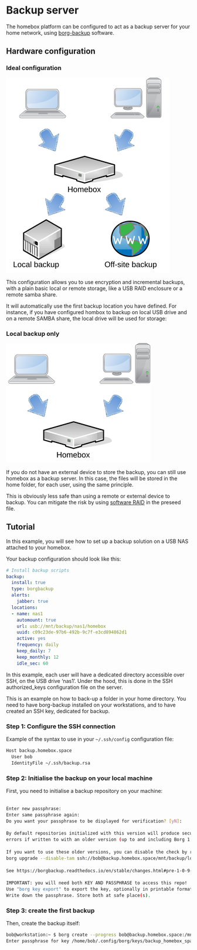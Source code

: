 # Backup server

The homebox platform can be configured to act as a backup server for your home network, using
[borg-backup](https://www.borgbackup.org/) software.

## Hardware configuration

### Ideal configuration
![](img/backup-server/schema-ideal.svg)

This configuration allows you to use encryption and incremental backups, with a plain basic local or remote storage,
like a USB RAID enclosure or a remote samba share.

It will automatically use the first backup location you have defined. For instance, if you have configured hombox to
backup on local USB drive and on a remote SAMBA share, the local drive will be used for storage:

### Local backup only

![](img/backup-server/schema-minimal.svg)

If you do not have an external device to store the backup, you can still use homebox as a backup server. In this case,
the files will be stored in the home folder, for each user, using the same principle.

This is obviously less safe than using a remote or external device to backup. You can mitigate the risk by using
[software RAID](preseed.md#software-raid) in the preseed file.

## Tutorial

In this example, you will see how to set up a backup solution on a USB NAS attached to your homebox.

Your backup configuration should look like this:

```yaml
# Install backup scripts
backup:
  install: true
  type: borgbackup
  alerts:
    jabber: true
  locations:
  - name: nas1
    automount: true
    url: usb://mnt/backup/nas1/homebox
    uuid: c09c23de-97b6-492b-9c7f-e3cd894862d1
    active: yes
    frequency: daily
    keep_daily: 7
    keep_monthly: 12
    idle_sec: 60
```

In this example, each user will have a dedicated directory accessible over SSH, on the USB drive ‘nas1’. Under the hood,
this is done in the SSH authorized_keys configuration file on the server.

This is an example on how to back-up a folder in your home directory. You need to have borg-backup installed on your
workstations, and to have created an SSH key, dedicated for backup.

### Step 1: Configure the SSH connection

Example of the syntax to use in your `~/.ssh/config` configuration file:

```txt
Host backup.homebox.space
  User bob
  IdentityFile ~/.ssh/backup.rsa
```

### Step 2: Initialise the backup on your local machine

First, you need to initialise a backup repository on your machine:

```sh

Enter new passphrase:
Enter same passphrase again:
Do you want your passphrase to be displayed for verification? [yN]:

By default repositories initialized with this version will produce security
errors if written to with an older version (up to and including Borg 1.0.8).

If you want to use these older versions, you can disable the check by running:
borg upgrade --disable-tam ssh://bob@backup.homebox.space/mnt/backup/local/bob/books

See https://borgbackup.readthedocs.io/en/stable/changes.html#pre-1-0-9-manifest-spoofing-vulnerability for details about the security implications.

IMPORTANT: you will need both KEY AND PASSPHRASE to access this repo!
Use "borg key export" to export the key, optionally in printable format.
Write down the passphrase. Store both at safe place(s).

```

### Step 3: create the first backup

Then, create the backup itself:

```sh
bob@workstation:~ $ borg create --progress bob@backup.homebox.space:/mnt/backup/nas1/bob/Documents::Documents Documents
Enter passphrase for key /home/bob/.config/borg/keys/backup_homebox_space__mnt_backup_nas1_bob_backups:
```
